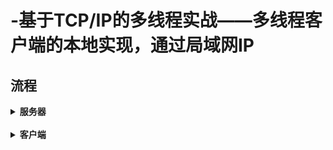 # -基于TCP/IP的多线程实战——多线程客户端的本地实现，通过局域网IP
## 流程
<details><summary><b>服务器</b></summary>
  <li>1.确定协议版本
  <li>2.创建socket
  <li>3.设置服务器地址簇
  <li>4.绑定
  <li>5.监听
  <li>6.接受连接
  <li>7.通信（使用for循环与多个客户端通信，当时用的是一个数组表示不同的客户端）
  <li>8.断开连接
  <li>9.清理协议版本信息
</details>
<br>
<details><summary><b>客户端</b></summary>
  <li>1.确定协议版本
  <li>2.创建socket
  <li>3.获取服务器地址簇
  <li>4.连接
  <li>5.通信
  <li>6.断开连接
  <li>7.清理协议版本信息
</details>
